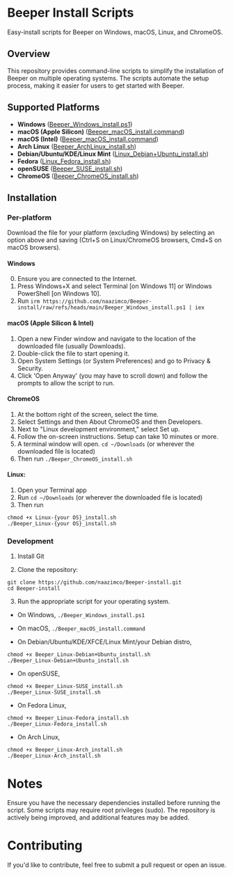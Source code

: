 # Beeper Install Scripts  

Easy-install scripts for Beeper on Windows, macOS, Linux, and ChromeOS.  

## Overview  

This repository provides command-line scripts to simplify the installation of Beeper on multiple operating systems. The scripts automate the setup process, making it easier for users to get started with Beeper.  

## Supported Platforms  

- **Windows** ([Beeper_Windows_install.ps1](https://github.com/naazimco/Beeper-install/raw/refs/heads/main/Beeper_Windows_install.ps1))  
- **macOS (Apple Silicon)** ([Beeper_macOS_install.command](https://github.com/naazimco/Beeper-install/raw/refs/heads/main/Beeper_macOS-AppleSilicon_install.command))
- **macOS (Intel)** ([Beeper_macOS_install.command](https://github.com/naazimco/Beeper-install/raw/refs/heads/main/Beeper_macOS-Intel_install.command))  
- **Arch Linux** ([Beeper_ArchLinux_install.sh](https://github.com/naazimco/Beeper-install/raw/refs/heads/main/Beeper_Linux-Arch_install.sh))  
- **Debian/Ubuntu/KDE/Linux Mint** ([Linux_Debian+Ubuntu_install.sh](https://github.com/naazimco/Beeper-install/raw/refs/heads/main/Beeper_Linux-Debian+Ubuntu_install.sh))  
- **Fedora** ([Linux_Fedora_install.sh](https://github.com/naazimco/Beeper-install/raw/refs/heads/main/Beeper_Linux-Fedora_install.sh))  
- **openSUSE** ([Beeper_SUSE_install.sh](https://github.com/naazimco/Beeper-install/raw/refs/heads/main/Beeper_Linux-SUSE_install.sh))  
- **ChromeOS** ([Beeper_ChromeOS_install.sh](https://github.com/naazimco/Beeper-install/raw/refs/heads/main/Beeper_ChromeOS_install.sh))  

## Installation  

### Per-platform
Download the file for your platform (excluding Windows) by selecting an option above and saving (Ctrl+S on Linux/ChromeOS browsers, Cmd+S on macOS browsers).

#### Windows
0. Ensure you are connected to the Internet.
1. Press Windows+X and select Terminal [on Windows 11] or Windows PowerShell [on Windows 10].  
2. Run `irm https://github.com/naazimco/Beeper-install/raw/refs/heads/main/Beeper_Windows_install.ps1 | iex`

#### macOS (Apple Silicon & Intel)
1. Open a new Finder window and navigate to the location of the downloaded file (usually Downloads).
2. Double-click the file to start opening it.
3. Open System Settings (or System Preferences) and go to Privacy & Security.
4. Click 'Open Anyway' (you may have to scroll down) and follow the prompts to allow the script to run.

#### ChromeOS
1. At the bottom right of the screen, select the time.
2. Select Settings and then About ChromeOS and then Developers.
3. Next to "Linux development environment," select Set up.
4. Follow the on-screen instructions. Setup can take 10 minutes or more.
5. A terminal window will open. `cd ~/Downloads` (or wherever the downloaded file is located)
6. Then run `./Beeper_ChromeOS_install.sh`

#### Linux:
1. Open your Terminal app
2. Run `cd ~/Downloads` (or wherever the downloaded file is located)
3. Then run
```
chmod +x Linux-{your OS}_install.sh
./Beeper_Linux-{your OS}_install.sh
```

### Development

1. Install Git

2. Clone the repository:  
```
git clone https://github.com/naazimco/Beeper-install.git
cd Beeper-install
```

3. Run the appropriate script for your operating system.

- On Windows, `./Beeper_Windows_install.ps1`

- On macOS, `./Beeper_macOS_install.command`

- On Debian/Ubuntu/KDE/XFCE/Linux Mint/your Debian distro,
```
chmod +x Beeper_Linux-Debian+Ubuntu_install.sh
./Beeper_Linux-Debian+Ubuntu_install.sh
```

- On openSUSE,
```
chmod +x Beeper_Linux-SUSE_install.sh
./Beeper_Linux-SUSE_install.sh
```

- On Fedora Linux,
```
chmod +x Beeper_Linux-Fedora_install.sh
./Beeper_Linux-Fedora_install.sh
```
- On Arch Linux,
```
chmod +x Beeper_Linux-Arch_install.sh
./Beeper_Linux-Arch_install.sh
```
# Notes

Ensure you have the necessary dependencies installed before running the script.
Some scripts may require root privileges (sudo).
The repository is actively being improved, and additional features may be added.

# Contributing

If you'd like to contribute, feel free to submit a pull request or open an issue.
